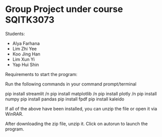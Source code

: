 # Group Project under course SQITK3073
Students:

* Alya Farhana
* Lim Zhi Yee
* Koo Jing Han
* Lim Xun Yi
* Yap Hui Shin

Requirements to start the program:

Run the following commands in your command prompt/terminal

pip install streamlit
/n pip install matplotlib
/n pip install plotly
/n pip install numpy
pip install pandas
pip install fpdf
pip install kaleido

If all of the above have been installed, you can unzip the file or open it via WinRAR.

After downloading the zip file, unzip it.
Click on autorun to launch the program.
